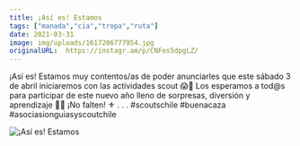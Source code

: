 ```yaml
---
title: ¡Así es! Estamos
tags: ["manada","cia","tropa","ruta"]
date: 2021-03-31
image: img/uploads/1617206777954.jpg
originalURL:  https://instagr.am/p/CNFos5dpgLZ/
---
```


¡Así es! Estamos muy contentos/as de poder anunciarles que este sábado 3 de abril iniciaremos con las actividades scout 😱🎉 
Los esperamos a tod@s para participar de este nuevo año lleno de sorpresas, diversión y aprendizaje 🙌🏼
¡No falten! ⚜️
.
.
.
#scoutschile #buenacaza #asociasionguiasyscoutchile

![¡Así es! Estamos](/img/uploads/1617206777954.jpg)